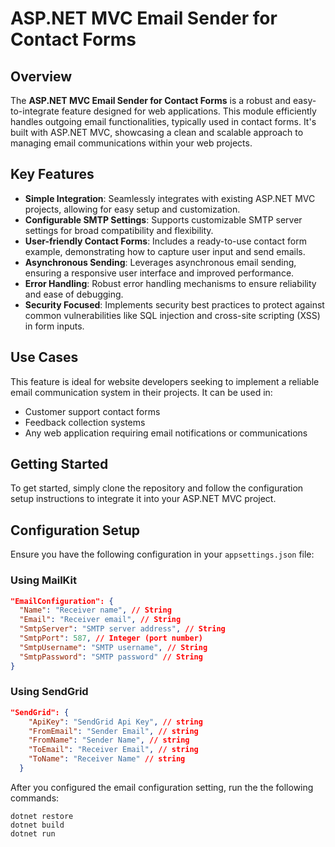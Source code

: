 # ASP.NET MVC Email Sender for Contact Forms

## Overview
The **ASP.NET MVC Email Sender for Contact Forms** is a robust and easy-to-integrate feature designed for web applications. This module efficiently handles outgoing email functionalities, typically used in contact forms. It's built with ASP.NET MVC, showcasing a clean and scalable approach to managing email communications within your web projects.

## Key Features
- **Simple Integration**: Seamlessly integrates with existing ASP.NET MVC projects, allowing for easy setup and customization.
- **Configurable SMTP Settings**: Supports customizable SMTP server settings for broad compatibility and flexibility.
- **User-friendly Contact Forms**: Includes a ready-to-use contact form example, demonstrating how to capture user input and send emails.
- **Asynchronous Sending**: Leverages asynchronous email sending, ensuring a responsive user interface and improved performance.
- **Error Handling**: Robust error handling mechanisms to ensure reliability and ease of debugging.
- **Security Focused**: Implements security best practices to protect against common vulnerabilities like SQL injection and cross-site scripting (XSS) in form inputs.

## Use Cases
This feature is ideal for website developers seeking to implement a reliable email communication system in their projects. It can be used in:
- Customer support contact forms
- Feedback collection systems
- Any web application requiring email notifications or communications

## Getting Started
To get started, simply clone the repository and follow the configuration setup instructions to integrate it into your ASP.NET MVC project.

## Configuration Setup
Ensure you have the following configuration in your `appsettings.json` file:

### Using MailKit
```json
"EmailConfiguration": {
  "Name": "Receiver name", // String
  "Email": "Receiver email", // String
  "SmtpServer": "SMTP server address", // String
  "SmtpPort": 587, // Integer (port number)
  "SmtpUsername": "SMTP username", // String
  "SmtpPassword": "SMTP password" // String
}
```

### Using SendGrid
```json
"SendGrid": {
    "ApiKey": "SendGrid Api Key", // string
    "FromEmail": "Sender Email", // string
    "FromName": "Sender Name", // string
    "ToEmail": "Receiver Email", // string
    "ToName": "Receiver Name" // string
  }
```

After you configured the email configuration setting, run the the following commands:
```
dotnet restore
dotnet build
dotnet run
```
